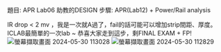 題目: APR Lab06 助教的DESIGN
步驟: APR(Lab12) + Power/Rail analysis    

IR drop < 2 mv ，我是一次就A過了，fail的話可能可以增加strip間距、厚度。
ICLAB最簡單的一次lab ~ 恭喜大家走到這步，剩FINAL EXAM + FP!
![螢幕擷取畫面 2024-05-30 113028](https://github.com/codingnewbieTED/NYCU_2024Spring_ICLAB/assets/152285982/d9afec0b-efa8-4677-ba7f-f8273ad04c05)
![螢幕擷取畫面 2024-05-30 112829](https://github.com/codingnewbieTED/NYCU_2024Spring_ICLAB/assets/152285982/187b0378-3f85-426d-8b36-4e4e54e983ff)
